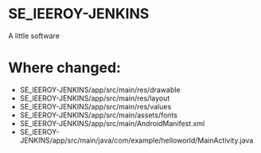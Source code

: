 # SE_lEEROY-JENKINS
A little software

# Where changed:
* SE_lEEROY-JENKINS/app/src/main/res/drawable
* SE_lEEROY-JENKINS/app/src/main/res/layout
* SE_lEEROY-JENKINS/app/src/main/res/values
* SE_lEEROY-JENKINS/app/src/main/assets/fonts
* SE_lEEROY-JENKINS/app/src/main/AndroidManifest.xml
* SE_lEEROY-JENKINS/app/src/main/java/com/example/helloworld/MainActivity.java         
